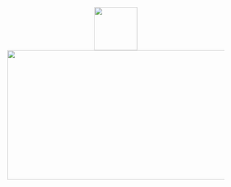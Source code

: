 <div id="header" align="center">
  <img src="https://media1.tenor.com/m/5ry-200hErMAAAAd/hacker-hacker-man.gif" width="100"/>
</div>
<img src="https://komarev.com/ghpvc/?username=Pupsik22877778292&style=flat-square&color=blue" alt=""/>

<div align="center">
  <img src="https://media1.tenor.com/m/nwBMOVfhuS0AAAAC/darth-vader-im-ready.gif" width="600" height="300"/>
</div>
